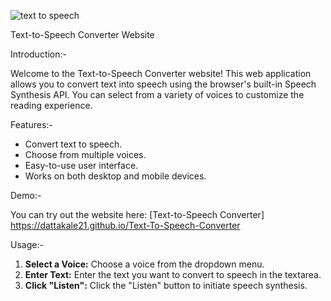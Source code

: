 ![text to speech](text-to-speech.png)
 
 Text-to-Speech Converter Website

Introduction:-
 
 Welcome to the Text-to-Speech Converter website! This web application allows you to convert text into speech using the browser's built-in Speech Synthesis API. You can select from a variety of voices to customize the reading experience.

Features:-

- Convert text to speech.
- Choose from multiple voices.
- Easy-to-use user interface.
- Works on both desktop and mobile devices.

Demo:-

  You can try out the website here: [Text-to-Speech Converter] https://dattakale21.github.io/Text-To-Speech-Converter 

Usage:-

1. **Select a Voice:** Choose a voice from the dropdown menu.
2. **Enter Text:** Enter the text you want to convert to speech in the textarea.
3. **Click "Listen":** Click the "Listen" button to initiate speech synthesis.

